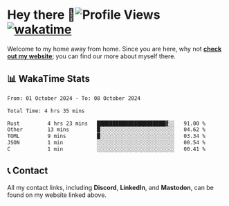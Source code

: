 # Hey there :wave:![Profile Views](https://komarev.com/ghpvc/?username=skifli) [![wakatime](https://wakatime.com/badge/user/b4317b02-0c6d-457b-82a4-a448b8a8d1df.svg)](https://wakatime.com/@b4317b02-0c6d-457b-82a4-a448b8a8d1df)

Welcome to my home away from home. Since you are here, why not [**check out my website**](https://skifli.github.io); you can find our more about myself there.

## 📊 WakaTime Stats

<!--START_SECTION:waka-->

```txt
From: 01 October 2024 - To: 08 October 2024

Total Time: 4 hrs 35 mins

Rust         4 hrs 23 mins   ██████████████████████▓░░   91.00 %
Other        13 mins         █░░░░░░░░░░░░░░░░░░░░░░░░   04.62 %
TOML         9 mins          █░░░░░░░░░░░░░░░░░░░░░░░░   03.34 %
JSON         1 min           ░░░░░░░░░░░░░░░░░░░░░░░░░   00.54 %
C            1 min           ░░░░░░░░░░░░░░░░░░░░░░░░░   00.41 %
```

<!--END_SECTION:waka-->

## 📞 Contact

All my contact links, including **Discord**, **LinkedIn**, and **Mastodon**, can be found on my website linked above.
